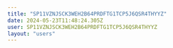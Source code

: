 ```yaml
---
title: "SP11VZNJSCK3WEH2B64PRDFTG1TCP5J6QSR4THYYZ"
date: 2024-05-23T11:48:24.305Z
user: SP11VZNJSCK3WEH2B64PRDFTG1TCP5J6QSR4THYYZ
layout: "users"
---
```

    